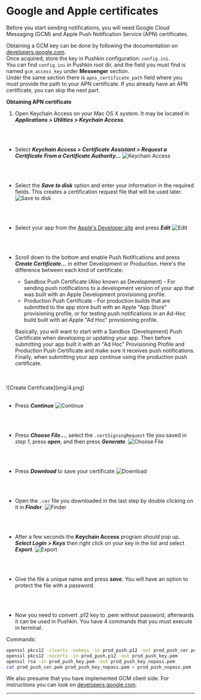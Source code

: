 
# Google and Apple certificates

Before you start sending notifications, you will need Google Cloud Messaging (GCM) and Apple Push Notification Service (APN) certificates.

Obtaining a GCM key can be done by following the documentation on 
[developers.google.com](https://developers.google.com/api-client-library/php/guide/aaa_apikeys#acquiring-an-api-key).   
Once acquired, store the key in Pushkin configuration: `config.ini`.   
You can find `config.ini` in Pushkin root dir, and the field you must find is named `gcm_access_key` under **Messenger** section.   
Under the same section there is `apns_certificate_path` field where you must provide the path to your APN certificate. If you already have an APN certificate, you can skip the next part.

**Obtaining APN certificate**

1. Open Keychain Access on your Mac OS X system. It may be located in ***Applications > Utilities > Keychain Access***.
<br/>
<br/>

* Select ***Keychain Access > Certificate Assistant > Request a Certificate From a Certificate Authority...***
	![Keychain Access](img/1.png)
<br/>
<br/>

* Select the ***Save to disk*** option and enter your information in the required fields. This creates a certification request file that will be used later.
	![Save to disk](img/2.png)
<br/>
<br/>

* Select your app from the [Apple's Developer site](https://developer.apple.com/account/ios/identifier/bundle) and press ***Edit***
	![Edit](img/3.png)
<br/>
<br/>

* Scroll down to the bottom and enable Push Notifications and press ***Create Certificate...*** in either Development or Production. Here's the difference between each kind of certificate:
	* Sandbox Push Certificate (Also known as Development) - For sending push notifications to a development version of your app that was built with an Apple Development provisioning profile.
	* Production Push Certificate - For production builds that are submitted to the app store built with an Apple "App Store" provisioning profile, or for testing push notifications in an Ad-Hoc build built with an Apple "Ad Hoc" provisioning profile.
	
	Basically, you will want to start with a Sandbox (Development) Push Certificate when developing or updating your app. Then before submitting your app built it with an "Ad Hoc" Provisioning Profile and Production Push Certificate and make sure it receives push notifications. Finally, when submitting your app continue using the production push certificate.
<br/>
<br/>
	![Create Certificate](img/4.png)
<br/>
<br/>

* Press ***Continue***
	![Continue](img/5.png)
<br/>
<br/>

* Press ***Choose File...***, select the `.certSigningRequest` file you saved in *step 1*, press ***open***, and then press ***Generate***.
	![Choose File](img/7.png)
<br/>
<br/>

* Press ***Download*** to save your certificate
	![Download](img/8.png)
<br/>
<br/>

* Open the `.cer` file you downloaded in the last step by double clicking on it in ***Finder***.
	![Finder](img/9.png)
<br/>
<br/>

* After a few seconds the **Keychain Access** program should pop up. ***Select Login > Keys*** then right click on your key in the list and select ***Export***.
	![Export](img/10.png)
<br/>
<br/>

* Give the file a unique name and press ***save***. You will have an option to protect the file with a password. 
<br/>
<br/>

* Now you need to convert .p12 key to .pem without password, afterwards it can be used in Pushkin. You have 4 commands that you must execute in terminal.

Commands:
```bash
openssl pkcs12 -clcerts -nokeys -in prod_push.p12 -out prod_push_cer.pem
openssl pkcs12 -nocerts -in prod_push.p12 -out prod_push_key.pem
openssl rsa -in prod_push_key.pem -out prod_push_key_nopass.pem
cat prod_push_cer.pem prod_push_key_nopass.pem > prod_push_nopass.pem
```

We also presume that you have implemented GCM client side. For instructions you can look on [developers.google.com](https://developers.google.com/cloud-messaging/android/client).

---

